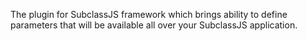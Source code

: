 The plugin for SubclassJS framework which brings ability to define parameters that will be available all over your SubclassJS application.